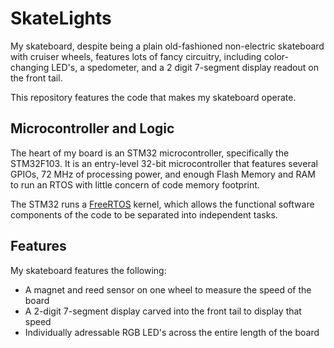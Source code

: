 # SkateLights

My skateboard, despite being a plain old-fashioned non-electric skateboard with cruiser wheels, features lots of fancy circuitry, including color-changing LED's, a spedometer, and a 2 digit 7-segment display readout on the front tail.

This repository features the code that makes my skateboard operate.

## Microcontroller and Logic

The heart of my board is an STM32 microcontroller, specifically the STM32F103. It is an entry-level 32-bit microcontroller that features several GPIOs, 72 MHz of processing power, and enough Flash Memory and RAM to run an RTOS with little concern of code memory footprint.

The STM32 runs a [FreeRTOS](http://freertos.org) kernel, which allows the functional software components of the code to be separated into independent tasks.

## Features

My skateboard features the following:
* A magnet and reed sensor on one wheel to measure the speed of the board
* A 2-digit 7-segment display carved into the front tail to display that speed
* Individually adressable RGB LED's across the entire length of the board
